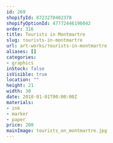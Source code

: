 ```yaml
---
id: 269
shopifyId: 8723270402378
shopifyOptionId: 47772446196042
order: 316
title: Тourists in Montmartre
slug: тourists-in-montmartre
url: art-works/тourists-in-montmartre
aliases: []
categories:
- graphics
inStock: false
isVisible: true
location: ""
height: 21
width: 30
date: 2018-01-01T00:00:00Z
materials:
- ink
- marker
- paper
price: 200
mainImage: tourists_on_montmartre.jpg
---
```

